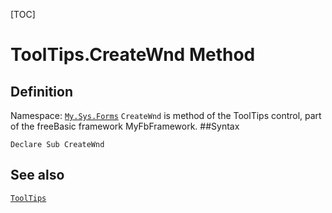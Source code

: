 [TOC]
# ToolTips.CreateWnd Method

## Definition
Namespace: [`My.Sys.Forms`](My.Sys.Forms.md)
`CreateWnd` is method of the ToolTips control, part of the freeBasic framework MyFbFramework.
##Syntax
```freeBasic
Declare Sub CreateWnd
```

## See also
[`ToolTips`](ToolTips.md)
